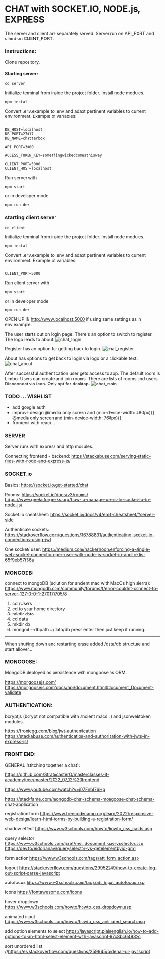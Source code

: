 # CHAT with SOCKET.IO, NODE.js, EXPRESS 

The server and client are separately served.
Server run on API_PORT and client on CLIENT_PORT.
 
### Instructions:

Clone repository.

#### Starting server:

```
cd server
```
Initialize terminal from inside the project folder.
Install node modules.

```
npm install

```
Convert .env.example to .env and adapt pertinent variables to current environment. 
Example of variables: 

```

DB_HOST=localhost
DB_PORT=27017
DB_NAME=chatterbox

API_PORT=3000

ACCESS_TOKEN_KEY=somethingwickedcomesthisway

CLIENT_PORT=5000
CLIENT_HOST=localhost

```

Run server with

```
npm start
```

or in developer mode

```
npm run dev
```

### starting client server

```
cd client
```
Initialize terminal from inside the project folder.
Install node modules.

```
npm install

```
Convert .env.example to .env and adapt pertinent variables to current environment. 
Example of variables: 

```

CLIENT_PORT=5000

```

Run client server with

```
npm start
```

or in developer mode

```
npm run dev
```

OPEN UP IN http://www.localhost:5000 if using same settings as in env.example.


The user starts out on login page. There's an option to switch to register. The logo leads to about. 
![chat_login](https://user-images.githubusercontent.com/100954079/196165446-e30b963b-b8ed-4b6f-a26e-96c9bb8ed2b9.png)

Register has an option for getting back to login.
![chat_register](https://user-images.githubusercontent.com/100954079/196165412-7c0d9080-08bd-415b-b35e-85f0ac0fa4a6.png)

About has options to get back to login via logo or a clickable text.
![chat_about](https://user-images.githubusercontent.com/100954079/196165481-3fda4bf7-7f6e-4f31-90aa-7351c1cf6fd8.png)

After successful authentication user gets access to app. 
The default room is Limbo. 
Users can create and join rooms. 
There are lists of rooms and users.
Disconnect via icon. 
Only apt for desktop.
![chat_main](https://user-images.githubusercontent.com/100954079/196164700-c9cfa09c-dbbb-4839-9397-834b8fda7ae2.png)


### TODO ... WISHLIST

- add google auth
- improve design 
  @media only screen and (min-device-width: 480px){}  
  @media only screen and (min-device-width: 768px){}
- frontend with react...

### SERVER

Server runs with express and http modules.

Connecting frontend - backend:
https://stackabuse.com/serving-static-files-with-node-and-express-js/


### SOCKET.io

Basics:
https://socket.io/get-started/chat

Rooms:
https://socket.io/docs/v3/rooms/
https://www.geeksforgeeks.org/how-to-manage-users-in-socket-io-in-node-js/

Socket.io cheatsheet:
https://socket.io/docs/v4/emit-cheatsheet/#server-side

Authenticate sockets:
https://stackoverflow.com/questions/36788831/authenticating-socket-io-connections-using-jwt

One socket/ user:
https://medium.com/hackernoon/enforcing-a-single-web-socket-connection-per-user-with-node-js-socket-io-and-redis-65f9eb57f66a


### MONGODB:

connect to mongoDB (solution for ancient mac with MacOs high sierra):
https://www.mongodb.com/community/forums/t/error-couldnt-connect-to-server-127-0-0-1-27017/705/8

1. cd /Users
2. cd to your home directory
3. mkdir data
4. cd data
5. mkdir db
6. mongod --dbpath ~/data/db press enter then just keep it running.

---------------------------------------------------------------------------
When shutting down and restarting erase added /data/db structure and start allover...

### MONGOOSE:

MongoDB deployed as persistence with mongoose as ORM.

https://mongoosejs.com/
https://mongoosejs.com/docs/api/document.html#document_Document-validate

### AUTHENTICATION:
bcryptjs (bcrypt not compatible with ancient macs...) and jsonwebtoken modules.

https://frontegg.com/blog/jwt-authentication
https://stackabuse.com/authentication-and-authorization-with-jwts-in-express-js/

### FRONT END:

GENERAL (stitching together a chat):

https://github.com/StratocasterO/masterclasses-it-academy/tree/master/2022_07_12%20frontend

https://www.youtube.com/watch?v=jD7FnbI76Hg

https://stackfame.com/mongodb-chat-schema-mongoose-chat-schema-chat-application

registration form
https://www.freecodecamp.org/learn/2022/responsive-web-design/learn-html-forms-by-building-a-registration-form/

shadow effect
https://www.w3schools.com/howto/howto_css_cards.asp

query selector
https://www.w3schools.com/jsref/met_document_queryselector.asp
https://dev.to/eidorianavi/queryselector-vs-getelementbyid-gm1

form action
https://www.w3schools.com/tags/att_form_action.asp

logout
https://stackoverflow.com/questions/29952249/how-to-create-log-out-script-parse-javascript

autofocus
https://www.w3schools.com/tags/att_input_autofocus.asp

icons
https://fontawesome.com/icons

hover dropdown
https://www.w3schools.com/howto/howto_css_dropdown.asp

animated input
https://www.w3schools.com/howto/howto_css_animated_search.asp

add option elements to select
https://javascript.plainenglish.io/how-to-add-options-to-an-html-select-element-with-javascript-97c8bc64932c

sort unordered list
//https://es.stackoverflow.com/questions/259945/ordenar-ul-javascript














